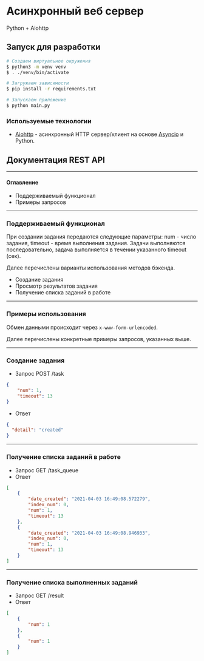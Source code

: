 # Асинхронный веб сервер

Python + Aiohttp

## Запуск для разработки

```sh
# Создаем виртуальное окружения
$ python3 -m venv venv
$ . ./venv/bin/activate

# Загружаем зависимости
$ pip install -r requirements.txt

# Запускаем приложение
$ python main.py
```

### Используемые технологии

- [Aiohttp](https://docs.aiohttp.org/en/latest/index.html) - асинхронный HTTP сервер/клиент на 
  основе [Asyncio](https://docs.aiohttp.org/en/latest/glossary.html#term-asyncio) и Python.

## Документация REST API

***
#### Оглавление
- Поддерживаемый функционал
- Примеры запросов
***
### Поддерживаемый функционал
При создании задания передаются следующие параметры: num - число задания, timeout - время выполнения задания.
Задачи выполняются последовательно, задача выполняется в течении указанного timeout (сек).

Далее перечислены варианты использования методов
бэкенда.

- Создание задания
- Просмотр результатов задания
- Получение списка заданий в работе
***
### Примеры использования
Обмен данными происходит через `x-www-form-urlencoded`.

Далее перечислены конкретные примеры запросов,
указанных выше.
***
### Создание задания
- Запрос POST /task
```json
{
    "num": 1,
    "timeout": 13
}
```
- Ответ
```json
{
  "detail": "created"
}
```
***
### Получение списка заданий в работе
- Запрос GET /task_queue
- Ответ
```json
[
    {
        "date_created": "2021-04-03 16:49:08.572279",
        "index_num": 0,
        "num": 1,
        "timeout": 13
    },
    {
        "date_created": "2021-04-03 16:49:08.946933",
        "index_num": 0,
        "num": 1,
        "timeout": 13
    }
]
```
***
### Получение списка выполненных заданий
- Запрос GET /result
- Ответ
```json
[
    {
        "num": 1
    },
    {
        "num": 1
    }
]
```